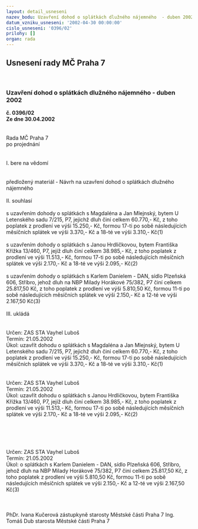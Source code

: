 ```yaml
---
layout: detail_usneseni
nazev_bodu: Uzavření dohod o splátkách dlužného nájemného  - duben 2002
datum_vzniku_usneseni: '2002-04-30 00:00:00'
cislo_usneseni: '0396/02'
prilohy: []
organ: rada
---
```

<div id="ucUsn_pList" class="usn">
	<span><h2>Usnesení rady MČ Praha 7 </h2>
<br></span><div class="standBody">
<span><h3>Uzavření dohod o splátkách dlužného nájemného  - duben 2002</h3></span><div class="center">
		<strong>č. 0396/02</strong><br>
	</div>
<div class="center">
		<strong>Ze dne 30.04.2002</strong><br><br>
	</div>
<br>Rada MČ Praha 7<br>po projednání<br><br><br>I.	bere na vědomí<br><br> <br>předložený materiál - Návrh na uzavření dohod o splátkách dlužného nájemného<br><br>II.	souhlasí <br><br>s uzavřením dohody o splátkách s Magdaléna a Jan Mlejnský, bytem U Letenského sadu 7/215, P7, jejichž dluh činí celkem 60.770,- Kč, z toho poplatek z prodlení ve výši 15.250,- Kč, formou 17-ti po sobě následujících měsíčních splátek ve výši 3.370,- Kč a 18-té ve výši 3.310,- Kč(1)<br><br>s uzavřením dohody o splátkách s Janou Hrdličkovou, bytem Františka Křížka 13/460, P7, jejíž dluh činí celkem 38.985,- Kč, z toho poplatek z prodlení ve výši 11.513,- Kč, formou 17-ti po sobě následujících měsíčních splátek ve výši 2.170,- Kč a 18-té ve výši 2.095,- Kč(2)<br><br>s uzavřením dohody o splátkách s Karlem Danielem - DAN, sídlo Plzeňská 606, Stříbro, jehož dluh na NBP Milady Horákové 75/382, P7 činí celkem 25.817,50 Kč, z toho poplatek z prodlení ve výši 5.810,50 Kč, formou 11-ti po sobě následujících měsíčních splátek ve výši 2.150,- Kč a 12-té ve výši 2.167,50 Kč(3)<br><br>III.	ukládá <br><br> <br>Určen:	ZAS STA Vayhel Luboš<br>Termín: 21.05.2002<br>Úkol:	uzavřít dohodu o splátkách s Magdaléna a Jan Mlejnský, bytem U Letenského sadu 7/215, P7, jejichž dluh činí celkem 60.770,- Kč, z toho poplatek z prodlení ve výši 15.250,- Kč, formou 17-ti po sobě následujících měsíčních splátek ve výši 3.370,- Kč a 18-té ve výši 3.310,- Kč(1)<br> <br> <br>Určen:	ZAS STA Vayhel Luboš<br>Termín: 21.05.2002<br>Úkol:	uzavřít dohodu o splátkách s Janou Hrdličkovou, bytem Františka Křížka 13/460, P7, jejíž dluh činí celkem 38.985,- Kč, z toho poplatek z prodlení ve výši 11.513,- Kč, formou 17-ti po sobě následujících měsíčních splátek ve výši 2.170,- Kč a 18-té ve výši 2.095,- Kč(2)<br><br><br><br><br> <br>Určen:	ZAS STA Vayhel Luboš<br>Termín: 21.05.2002<br>Úkol:	o splátkách s Karlem Danielem - DAN, sídlo Plzeňská 606, Stříbro, jehož dluh na NBP Milady Horákové 75/382, P7 činí celkem 25.817,50 Kč, z toho poplatek z prodlení ve výši 5.810,50 Kč, formou 11-ti po sobě následujících měsíčních splátek ve výši 2.150,- Kč a 12-té ve výši 2.167,50 Kč(3)<br> <br> <br>	<br>PhDr. Ivana Kučerová zástupkyně starosty Městské části Praha 7	Ing. Tomáš Dub starosta Městské části Praha 7<br>	<br><br>
</div>
</div>